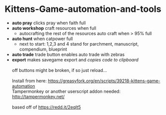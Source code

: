 # Kittens-Game-automation-and-tools
* **auto pray** clicks pray when faith full
* **auto workshop** craft resources when full
  * autocrafting the rest of the resources auto craft when > 95% full
* **auto hunt** when catpower full
  * next to start: 1,2,3 and 4 stand for parchment, manuscript, compendium, blueprint
* **auto trade** trade button enables auto trade with zebras 
* **export** makes savegame export and _copies code to clipboard_<br /><br />
off buttons might be broken, if so just reload... <br /><br />
Install from here: https://greasyfork.org/en/scripts/39218-kittens-game-automation <br />
Tampermonkey or another userscript addon needed: http://tampermonkey.net/<br /><br />
based off of https://redd.it/2eqlt5
